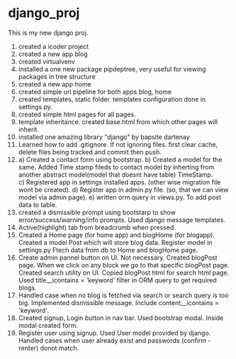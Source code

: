 # django_proj
This is my new django proj.

1) created a icoder project 
2) created a new app blog 
3) created virtualvenv
4) installed a one new package pipdeptree, very useful for viewing packages in tree structure
5) created a new app home 
6) created simple url pipeline for both apps blog, home 
7) created templates, static folder. templates configuration done in settings.py. 
8) created simple html pages for all pages.
9) template inheritance. created base.html from which other pages will inherit. 
10) installed one amazing library "django" by bapsite dartenay 
11) Learned how to add .gitignore. If not ignoring files. first clear cache, delete files being tracked and commit then push. 
12) a) Created a contact form using bootstrap. 
    b) Created a model for the same. Added Time stamp fileds to contact model by inherting from another abstract model(model that doesnt have table) TimeStamp.  
    c) Registered app in settings installed apps. (other wise migration file wont be created).
    d) Register app in admin.py file. (so, that we can view model via admin page).
    e) written orm query in views.py. To add post data to table. 
13) created a dismissible prompt using bootstarp to show error/success/warning/info prompts.
    Used django message templates. 
14) Active(highlight) tab from breadcrumb when pressed.
15) Created a Home page (for home app) and blogHome (for blogapp). 
    Created a model Post which will store blog data. Register model in settings.py 
    Ftech data from db to Home and blogHome page.
16) Create admin pannel button on UI. Not necessary. 
    Created blogPost page. When we click on any block we go to that specific blogPost page. 
    Created search utility on UI. Copied blogPost html for search html page. 
    Used title__icontains = 'keyword' filter in ORM query to get required blogs.
17) Handled case when no blog is fetched via search or search query is too big. Implemented dismissible message. Include content__icontains = 'keyword'.  
18) Created signup, Login button in nav bar. Used bootstrap modal. Inside modal created form. 
19) Register user using signup. Used User model provided by django. Handled cases when user already exist and passwords (confirm - renter) donot match. 
    
